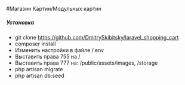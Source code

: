#Магазин Картин/Модульных картин

#####  Установка

- git clone https://github.com/DmitrySkibitsky/laravel_shopping_cart
- composer install
- Изменить настройки в файле /.env
- Выставить права 755 на /
- Выставить права 777 на: /public/assets/images, /storage 
- php artisan migrate
- php artisan db:seed
